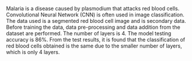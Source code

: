 Malaria is a disease caused by plasmodium that attacks red blood cells. Convolutional Neural Network (CNN) is often used in image classification. The data used is a segmented red blood cell image and is secondary data. Before training the data, data pre-processing and data addition from the dataset are performed. The number of layers is 4. The model testing accuracy is 86%. From the test results, it is found that the classification of red blood cells obtained is the same due to the smaller number of layers, which is only 4 layers.
